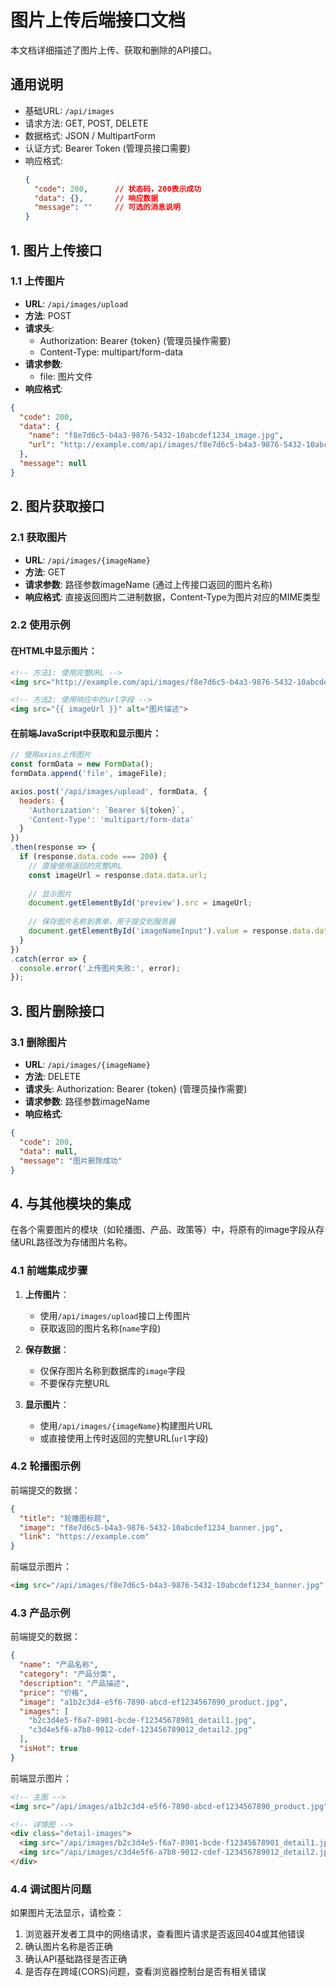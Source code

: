 # 图片上传后端接口文档

本文档详细描述了图片上传、获取和删除的API接口。

## 通用说明

- 基础URL: `/api/images`
- 请求方法: GET, POST, DELETE
- 数据格式: JSON / MultipartForm
- 认证方式: Bearer Token (管理员接口需要)
- 响应格式:
  ```json
  {
    "code": 200,      // 状态码，200表示成功
    "data": {},       // 响应数据
    "message": ""     // 可选的消息说明
  }
  ```

## 1. 图片上传接口

### 1.1 上传图片

- **URL**: `/api/images/upload`
- **方法**: POST
- **请求头**: 
  - Authorization: Bearer {token} (管理员操作需要)
  - Content-Type: multipart/form-data
- **请求参数**: 
  - file: 图片文件
- **响应格式**:
```json
{
  "code": 200,
  "data": {
    "name": "f8e7d6c5-b4a3-9876-5432-10abcdef1234_image.jpg",
    "url": "http://example.com/api/images/f8e7d6c5-b4a3-9876-5432-10abcdef1234_image.jpg"
  },
  "message": null
}
```

## 2. 图片获取接口

### 2.1 获取图片

- **URL**: `/api/images/{imageName}`
- **方法**: GET
- **请求参数**: 路径参数imageName (通过上传接口返回的图片名称)
- **响应格式**: 直接返回图片二进制数据，Content-Type为图片对应的MIME类型

### 2.2 使用示例

#### 在HTML中显示图片：
```html
<!-- 方法1: 使用完整URL -->
<img src="http://example.com/api/images/f8e7d6c5-b4a3-9876-5432-10abcdef1234_image.jpg" alt="图片描述">

<!-- 方法2: 使用响应中的url字段 -->
<img src="{{ imageUrl }}" alt="图片描述">
```

#### 在前端JavaScript中获取和显示图片：
```javascript
// 使用axios上传图片
const formData = new FormData();
formData.append('file', imageFile);

axios.post('/api/images/upload', formData, {
  headers: {
    'Authorization': `Bearer ${token}`,
    'Content-Type': 'multipart/form-data'
  }
})
.then(response => {
  if (response.data.code === 200) {
    // 直接使用返回的完整URL
    const imageUrl = response.data.data.url;
    
    // 显示图片
    document.getElementById('preview').src = imageUrl;
    
    // 保存图片名称到表单，用于提交到服务器
    document.getElementById('imageNameInput').value = response.data.data.name;
  }
})
.catch(error => {
  console.error('上传图片失败:', error);
});
```

## 3. 图片删除接口

### 3.1 删除图片

- **URL**: `/api/images/{imageName}`
- **方法**: DELETE
- **请求头**: Authorization: Bearer {token} (管理员操作需要)
- **请求参数**: 路径参数imageName
- **响应格式**:
```json
{
  "code": 200,
  "data": null,
  "message": "图片删除成功"
}
```

## 4. 与其他模块的集成

在各个需要图片的模块（如轮播图、产品、政策等）中，将原有的image字段从存储URL路径改为存储图片名称。

### 4.1 前端集成步骤

1. **上传图片**：
   - 使用`/api/images/upload`接口上传图片
   - 获取返回的图片名称(`name`字段)

2. **保存数据**：
   - 仅保存图片名称到数据库的`image`字段
   - 不要保存完整URL

3. **显示图片**：
   - 使用`/api/images/{imageName}`构建图片URL
   - 或直接使用上传时返回的完整URL(`url`字段)

### 4.2 轮播图示例

前端提交的数据：
```json
{
  "title": "轮播图标题",
  "image": "f8e7d6c5-b4a3-9876-5432-10abcdef1234_banner.jpg",
  "link": "https://example.com"
}
```

前端显示图片：
```html
<img src="/api/images/f8e7d6c5-b4a3-9876-5432-10abcdef1234_banner.jpg" alt="轮播图标题">
```

### 4.3 产品示例

前端提交的数据：
```json
{
  "name": "产品名称",
  "category": "产品分类",
  "description": "产品描述",
  "price": "价格",
  "image": "a1b2c3d4-e5f6-7890-abcd-ef1234567890_product.jpg",
  "images": [
    "b2c3d4e5-f6a7-8901-bcde-f12345678901_detail1.jpg",
    "c3d4e5f6-a7b8-9012-cdef-123456789012_detail2.jpg"
  ],
  "isHot": true
}
```

前端显示图片：
```html
<!-- 主图 -->
<img src="/api/images/a1b2c3d4-e5f6-7890-abcd-ef1234567890_product.jpg" alt="产品主图">

<!-- 详情图 -->
<div class="detail-images">
  <img src="/api/images/b2c3d4e5-f6a7-8901-bcde-f12345678901_detail1.jpg" alt="详情图1">
  <img src="/api/images/c3d4e5f6-a7b8-9012-cdef-123456789012_detail2.jpg" alt="详情图2">
</div>
```

### 4.4 调试图片问题

如果图片无法显示，请检查：

1. 浏览器开发者工具中的网络请求，查看图片请求是否返回404或其他错误
2. 确认图片名称是否正确
3. 确认API基础路径是否正确
4. 是否存在跨域(CORS)问题，查看浏览器控制台是否有相关错误 